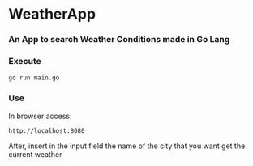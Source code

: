 # WeatherApp

### An App to search Weather Conditions made in Go Lang

### Execute
```
go run main.go
```
### Use
In browser access:
```
http://localhost:8080
```
After, insert in the input field the name of the city that you want get the current weather
